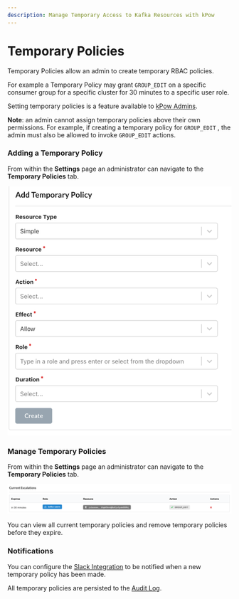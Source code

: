 ```yaml
---
description: Manage Temporary Access to Kafka Resources with kPow
---
```


# Temporary Policies

Temporary Policies allow an admin to create temporary RBAC policies.

For example a Temporary Policy may grant `GROUP_EDIT` on a specific consumer group for a specific cluster for 30 minutes to a specific user role. 

Setting temporary policies is a feature available to [kPow Admins](./#administrators).

**Note**: an admin cannot assign temporary policies above their own permissions. For example, if creating a temporary policy for `GROUP_EDIT` , the admin must also be allowed to invoke `GROUP_EDIT` actions.

### Adding a Temporary Policy

From within the **Settings** page an administrator can navigate to the **Temporary Policies** tab.

![](../../.gitbook/assets/screen-shot-2021-06-23-at-2.26.08-pm.png)

### Manage Temporary Policies

From within the **Settings** page an administrator can navigate to the **Temporary Policies** tab.

![](../../.gitbook/assets/screen-shot-2021-06-11-at-11.05.12-am.png)

You can view all current temporary policies and remove temporary policies before they expire.

### Notifications

You can configure the [Slack Integration](../../features/slack-integration.md) to be notified when a new temporary policy has been made. 

All temporary policies are persisted to the [Audit Log](../../features/data-governance.md).

